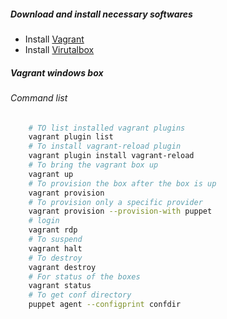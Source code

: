 ##### Download and install necessary softwares
- Install [Vagrant](https://www.vagrantup.com/)
- Install [Virutalbox](https://www.virtualbox.org/)

##### Vagrant windows box

###### Command list

```sh
    # TO list installed vagrant plugins
	vagrant plugin list
	# To install vagrant-reload plugin
	vagrant plugin install vagrant-reload
	# To bring the vagrant box up
	vagrant up
	# To provision the box after the box is up
	vagrant provision
	# To provision only a specific provider
	vagrant provision --provision-with puppet
	# login
	vagrant rdp
	# To suspend
	vagrant halt
	# To destroy 
	vagrant destroy
	# For status of the boxes
	vagrant status
	# To get conf directory
	puppet agent --configprint confdir
```

